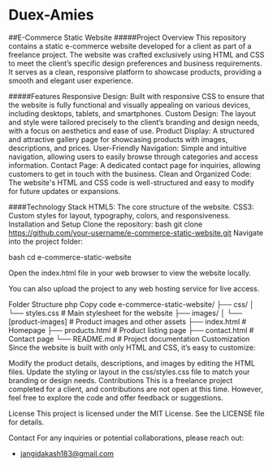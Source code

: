 # Duex-Amies

##E-Commerce Static Website
#####Project Overview
This repository contains a static e-commerce website developed for a client as part of a freelance project. The website was crafted exclusively using HTML and CSS to meet the client’s specific design preferences and business requirements. It serves as a clean, responsive platform to showcase products, providing a smooth and elegant user experience.

#####Features
Responsive Design: Built with responsive CSS to ensure that the website is fully functional and visually appealing on various devices, including desktops, tablets, and smartphones.
Custom Design: The layout and style were tailored precisely to the client’s branding and design needs, with a focus on aesthetics and ease of use.
Product Display: A structured and attractive gallery page for showcasing products with images, descriptions, and prices.
User-Friendly Navigation: Simple and intuitive navigation, allowing users to easily browse through categories and access information.
Contact Page: A dedicated contact page for inquiries, allowing customers to get in touch with the business.
Clean and Organized Code: The website's HTML and CSS code is well-structured and easy to modify for future updates or expansions.

####Technology Stack
HTML5: The core structure of the website.
CSS3: Custom styles for layout, typography, colors, and responsiveness.
Installation and Setup
Clone the repository:
bash
git clone https://github.com/your-username/e-commerce-static-website.git
Navigate into the project folder:

bash
cd e-commerce-static-website

Open the index.html file in your web browser to view the website locally.

You can also upload the project to any web hosting service for live access.

Folder Structure
php
Copy code
e-commerce-static-website/
├── css/
│   └── styles.css         # Main stylesheet for the website
├── images/
│   └── [product-images]   # Product images and other assets
├── index.html             # Homepage
├── products.html          # Product listing page
├── contact.html           # Contact page
└── README.md              # Project documentation
Customization
Since the website is built with only HTML and CSS, it’s easy to customize:

Modify the product details, descriptions, and images by editing the HTML files.
Update the styling or layout in the css/styles.css file to match your branding or design needs.
Contributions
This is a freelance project completed for a client, and contributions are not open at this time. However, feel free to explore the code and offer feedback or suggestions.

License
This project is licensed under the MIT License. See the LICENSE file for details.

Contact
For any inquiries or potential collaborations, please reach out:
- jangidakash183@gmail.com

